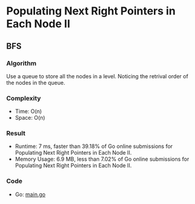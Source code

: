 # Populating Next Right Pointers in Each Node II



## BFS



### Algorithm

Use a queue to store all the nodes in a level.
Noticing the retrival order of the nodes in the queue.


### Complexity

- Time: O(n)
- Space: O(n)


### Result

- Runtime: 7 ms, faster than 39.18% of Go online submissions for Populating Next Right Pointers in Each Node II.
- Memory Usage: 6.9 MB, less than 7.02% of Go online submissions for Populating Next Right Pointers in Each Node II.


### Code

- Go: [main.go](#maingo)